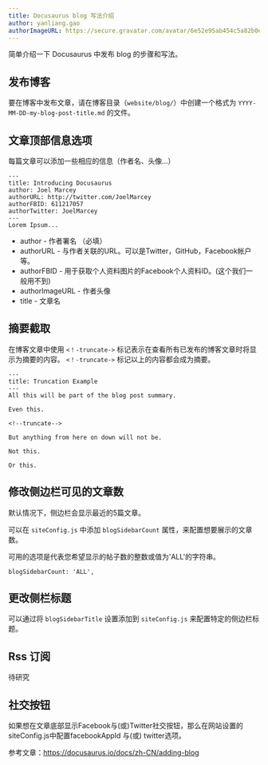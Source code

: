 ```yaml
---
title: Docusaurus blog 写法介绍
author: yanliang.gao
authorImageURL: https://secure.gravatar.com/avatar/6e52e95ab454c5a82b0eb13055d79bd5?s=72&d=identicon
---
```


简单介绍一下 Docusaurus 中发布 blog 的步骤和写法。

<!--truncate-->

## 发布博客

要在博客中发布文章，请在博客目录（`website/blog/`）中创建一个格式为 `YYYY-MM-DD-my-blog-post-title.md` 的文件。

## 文章顶部信息选项

每篇文章可以添加一些相应的信息（作者名、头像...）

```
---
title: Introducing Docusaurus
author: Joel Marcey
authorURL: http://twitter.com/JoelMarcey
authorFBID: 611217057
authorTwitter: JoelMarcey
---
Lorem Ipsum...
```

 - author - 作者署名 （必填）
 - authorURL - 与作者关联的URL。可以是Twitter，GitHub，Facebook帐户等。
 - authorFBID - 用于获取个人资料图片的Facebook个人资料ID。(这个我们一般用不到)
 - authorImageURL - 作者头像
 - title - 文章名

## 摘要截取

在博客文章中使用 `<！-truncate->` 标记表示在查看所有已发布的博客文章时将显示为摘要的内容。 `<！-truncate->` 标记以上的内容都会成为摘要。

```
---
title: Truncation Example
---
All this will be part of the blog post summary.

Even this.

<!--truncate-->

But anything from here on down will not be.

Not this.

Or this.
```

## 修改侧边栏可见的文章数

默认情况下，侧边栏会显示最近的5篇文章。

可以在 `siteConfig.js` 中添加 `blogSidebarCount` 属性，来配置想要展示的文章数。

可用的选项是代表您希望显示的帖子数的整数或值为'ALL'的字符串。

```
blogSidebarCount: 'ALL',
```

## 更改侧栏标题

可以通过将 `blogSidebarTitle` 设置添加到 `siteConfig.js` 来配置特定的侧边栏标题。 

## Rss 订阅

待研究

## 社交按钮

如果想在文章底部显示Facebook与(或)Twitter社交按钮，那么在网站设置的siteConfig.js中配置facebookAppId 与(或) twitter选项。


参考文章：https://docusaurus.io/docs/zh-CN/adding-blog